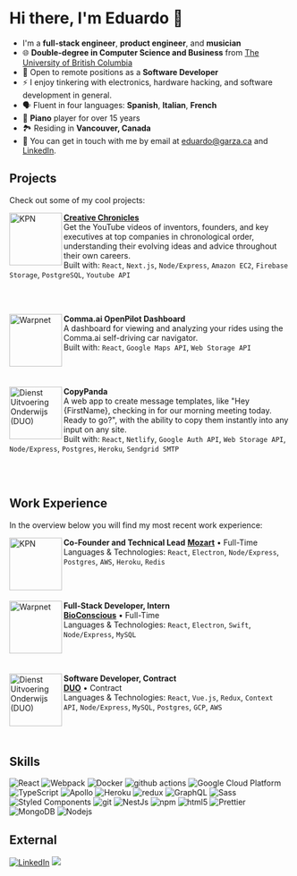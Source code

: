<h1>Hi there, I'm Eduardo 👋</h1>

- I'm a **full-stack engineer**, **product engineer**, and **musician**
- 🌐 **Double-degree in Computer Science and Business** from [The University of British Columbia](https://www.ubc.ca)
- 💼 Open to remote positions as a **Software Developer**
- ⚡ I enjoy tinkering with electronics, hardware hacking, and software development in general.
- 🗣️ Fluent in four languages: **Spanish**, **Italian**, **French**
- 🎹 **Piano** player for over 15 years
- 🏞️ Residing in **Vancouver, Canada**
- 💬 You can get in touch with me by email at [eduardo@garza.ca](mailto:eduardo@garza.ca) and [LinkedIn](https://www.linkedin.com/in/eduardocgarza).

<h2>Projects</h2>

Check out some of my cool projects:

[<img align="left" height="94px" width="94px" alt="KPN" src="https://github.com/roaldnefs/roaldnefs/blob/main/images/kpn.jpeg?raw=true"/>](https://www.kpn.com/)

[**Creative Chronicles**](https://creativechronicles.org) \
Get the YouTube videos of inventors, founders, and key executives at top companies in chronological order, understanding their evolving ideas and advice throughout their own careers. \
Built with: `React`, `Next.js`, `Node/Express`, `Amazon EC2`, `Firebase Storage`, `PostgreSQL`, `Youtube API`

<br/>
<br/>

[<img align="left" height="94px" width="94px" alt="Warpnet" src="https://github.com/roaldnefs/roaldnefs/blob/main/images/warpnet.png?raw=true"/>](https://warpnet.nl/)

**Comma.ai OpenPilot Dashboard** \
A dashboard for viewing and analyzing your rides using the Comma.ai self-driving car navigator. \
Built with: `React`, `Google Maps API`, `Web Storage API`

<br/>
<br/>

[<img align="left" height="94px" width="94px" alt="Dienst Uitvoering Onderwijs (DUO)" src="https://github.com/roaldnefs/roaldnefs/blob/main/images/duo.jpeg?raw=true"/>](https://duo.nl/)

**CopyPanda** \
A web app to create message templates, like "Hey {FirstName}, checking in for our morning meeting today. Ready to go?", with the ability to copy them instantly into any input on any site. \
Built with: `React`, `Netlify`, `Google Auth API`, `Web Storage API`, `Node/Express`, `Postgres`, `Heroku`, `Sendgrid SMTP`

<br/>
<br/>

<h2>Work Experience</h2>

In the overview below you will find my most recent work experience:

[<img align="left" height="94px" width="94px" alt="KPN" src="https://github.com/roaldnefs/roaldnefs/blob/main/images/kpn.jpeg?raw=true"/>](https://www.kpn.com/)

**Co-Founder and Technical Lead**
[**Mozart**](https://mozartpianos.com) • Full-Time \
Languages & Technologies: `React`, `Electron`, `Node/Express`, `Postgres`, `AWS`, `Heroku`, `Redis` 

<br/>
<br/>

[<img align="left" height="94px" width="94px" alt="Warpnet" src="https://github.com/roaldnefs/roaldnefs/blob/main/images/warpnet.png?raw=true"/>](https://warpnet.nl/)

**Full-Stack Developer, Intern** \
[**BioConscious**](https://www.bioconscious.tech) • Full-Time \
Languages & Technologies: `React`, `Electron`, `Swift`, `Node/Express`, `MySQL`

<br/>
<br/>

[<img align="left" height="94px" width="94px" alt="Dienst Uitvoering Onderwijs (DUO)" src="https://github.com/roaldnefs/roaldnefs/blob/main/images/duo.jpeg?raw=true"/>](https://duo.nl/)

**Software Developer, Contract** \
[**DUO**](https://duo.nl/) • Contract \
Languages & Technologies: `React`, `Vue.js`, `Redux`, `Context API`, `Node/Express`, `MySQL`, `Postgres`, `GCP`, `AWS`

<br/>
<br/>

<h2>Skills</h2>

<p>
  <img alt="React" src="https://img.shields.io/badge/-React-45b8d8?style=flat-square&logo=react&logoColor=white" />
  <img alt="Webpack" src="https://img.shields.io/badge/-Webpack-8DD6F9?style=flat-square&logo=webpack&logoColor=white" /> 
  <img alt="Docker" src="https://img.shields.io/badge/-Docker-46a2f1?style=flat-square&logo=docker&logoColor=white" />
  <img alt="github actions" src="https://img.shields.io/badge/-Github_Actions-2088FF?style=flat-square&logo=github-actions&logoColor=white" />
  <img alt="Google Cloud Platform" src="https://img.shields.io/badge/-Google_Cloud_Platform-1a73e8?style=flat-square&logo=google-cloud&logoColor=white" />
  <img alt="TypeScript" src="https://img.shields.io/badge/-TypeScript-007ACC?style=flat-square&logo=typescript&logoColor=white" />
  <img alt="Apollo" src="https://img.shields.io/badge/-Apollo%20GraphQL-311C87?style=flat-square&logo=apollo-graphql&logoColor=white" />
  <img alt="Heroku" src="https://img.shields.io/badge/-Heroku-430098?style=flat-square&logo=heroku&logoColor=white" />
  <img alt="redux" src="https://img.shields.io/badge/-Redux-764ABC?style=flat-square&logo=redux&logoColor=white" />
  <img alt="GraphQL" src="https://img.shields.io/badge/-GraphQL-E10098?style=flat-square&logo=graphql&logoColor=white" />
  <img alt="Sass" src="https://img.shields.io/badge/-Sass-CC6699?style=flat-square&logo=sass&logoColor=white" />
  <img alt="Styled Components" src="https://img.shields.io/badge/-Styled_Components-db7092?style=flat-square&logo=styled-components&logoColor=white" />
  <img alt="git" src="https://img.shields.io/badge/-Git-F05032?style=flat-square&logo=git&logoColor=white" />
  <img alt="NestJs" src="https://img.shields.io/badge/-NestJs-ea2845?style=flat-square&logo=nestjs&logoColor=white" />
  <img alt="npm" src="https://img.shields.io/badge/-NPM-CB3837?style=flat-square&logo=npm&logoColor=white" />
  <img alt="html5" src="https://img.shields.io/badge/-HTML5-E34F26?style=flat-square&logo=html5&logoColor=white" />
  <img alt="Prettier" src="https://img.shields.io/badge/-Prettier-F7B93E?style=flat-square&logo=prettier&logoColor=white" />
  <img alt="MongoDB" src="https://img.shields.io/badge/-MongoDB-13aa52?style=flat-square&logo=mongodb&logoColor=white" />
  <img alt="Nodejs" src="https://img.shields.io/badge/-Nodejs-43853d?style=flat-square&logo=Node.js&logoColor=white" />
</p>

<h2>External</h2>
<p>
  <a href="https://www.linkedin.com/in/eduardocgarza" target="_blank"
    ><img
      alt="LinkedIn"
      src="https://img.shields.io/badge/linkedin-%230077B5.svg?&style=for-the-badge&logo=linkedin&logoColor=white"
  /></a>
  <!--<a href="https://twitter.com/eduardocgarza" target="_blank"
    ><img
      alt="Twitter"
      src="https://img.shields.io/badge/twitter-%231DA1F2.svg?&style=for-the-badge&logo=twitter&logoColor=white"
  /></a>-->
  <a href="https://www.youtube.com/@eduardocgarza"
    ><img
      src="https://img.shields.io/badge/youtube-%2312100E.svg?&style=for-the-badge&logo=youtube&logoColor=white"
  /></a>
</p>

<!--
<h2>Publications</h2>
<ul>
  <li>
    <a
      href="https://medium.com/better-programming/create-your-first-ethereum-smart-contract-with-remix-ide-667e46e81901"
      ><b> Create Your First Ethereum Smart Contract With Remix IDE</b></a
    ><br /><i>Build a Blockchain-powered chat from your browser!.</i>
  </li>
  <li>
    <a
      href="https://medium.com/@th.guibert/how-to-create-a-self-updating-readme-md-for-your-github-profile-f8b05744ca91"
      ><b>
        How to Create a Self-Updating README.md for Your GitHub Profile</b
      ></a
    ><br /><i>A good tutorial to do your first steps with GitHub Actions</i>
  </li>
  <li>
    <a
      href="https://medium.com/better-programming/how-you-should-structure-your-react-applications-e7dd32375a98"
      ><b> How You Should Structure Your React Applications</b></a
    ><br /><i>A matter of taste, sure, but here is an approach that scales.</i>
  </li>
  <li>
    <a
      href="https://medium.com/better-programming/pro-tips-to-help-you-get-started-with-your-side-project-15d01b76e0d8"
      ><b>Pro Tips to Help You Get Started With Your Side Project</b></a
    ><br /><i
      >Begin with solid foundations to keep the excitement kicking in...</i
    >
  </li>
  <li>
    <a
      href="https://medium.com/better-programming/how-to-take-care-of-your-personal-branding-as-a-programmer-2d3aeba56cb9"
      ><b>How to Take Care of Your Personal Branding as a Programmer</b></a
    ><br /><i>It’s more than just refreshing your resume</i>
  </li>
  <li>
    <a
      href="https://medium.com/better-programming/8-new-features-shipping-with-es2020-7a2721f710fb"
      ><b>7 New Features Shipping With ES2020</b></a
    ><br /><i
      >GlobalThis, optional chaining, private fields in classes, the nullish
      coalescing operator, and more</i
    >
  </li>
</ul>
-->
